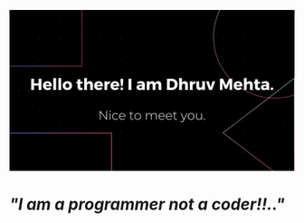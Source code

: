 ![Banner Image](https://github.com/Dhruv-194/Dhruv-194/blob/master/Images/GithubReadme%20BAnner.png)

# _"I am a programmer not a coder!!.."_ 


